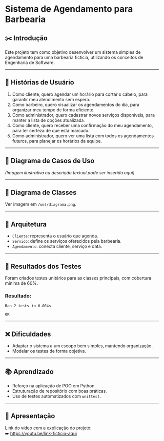 # Sistema de Agendamento para Barbearia

## ✂️ Introdução

Este projeto tem como objetivo desenvolver um sistema simples de agendamento para uma barbearia fictícia, utilizando os conceitos de Engenharia de Software.

---

## 👥 Histórias de Usuário

1. Como cliente, quero agendar um horário para cortar o cabelo, para garantir meu atendimento sem espera.
2. Como barbeiro, quero visualizar os agendamentos do dia, para organizar meu tempo de forma eficiente.
3. Como administrador, quero cadastrar novos serviços disponíveis, para manter a lista de opções atualizada.
4. Como cliente, quero receber uma confirmação do meu agendamento, para ter certeza de que está marcado.
5. Como administrador, quero ver uma lista com todos os agendamentos futuros, para planejar os horários da equipe.

---

## 📌 Diagrama de Casos de Uso

*(Imagem ilustrativa ou descrição textual pode ser inserida aqui)*

---

## 🧱 Diagrama de Classes

Ver imagem em `/uml/diagrama.png`.

---

## 🧠 Arquitetura

- `Cliente`: representa o usuário que agenda.
- `Servico`: define os serviços oferecidos pela barbearia.
- `Agendamento`: conecta cliente, serviço e data.

---

## 🧪 Resultados dos Testes

Foram criados testes unitários para as classes principais, com cobertura mínima de 60%.

### Resultado:

```
Ran 2 tests in 0.004s

OK
```

---

## ❌ Dificuldades

- Adaptar o sistema a um escopo bem simples, mantendo organização.
- Modelar os testes de forma objetiva.

---

## 📚 Aprendizado

- Reforço na aplicação de POO em Python.
- Estruturação de repositório com boas práticas.
- Uso de testes automatizados com `unittest`.

---

## 🎥 Apresentação

Link do vídeo com a explicação do projeto:  
➡️ https://youtu.be/link-ficticio-aqui
